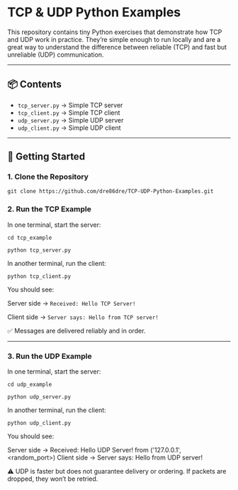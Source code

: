 # TCP & UDP Python Examples

This repository contains tiny Python exercises that demonstrate how TCP and UDP work in practice. They’re simple enough to run locally and are a great way to understand the difference between reliable (TCP) and fast but unreliable (UDP) communication.

---

## 📦 Contents

- ```tcp_server.py``` → Simple TCP server
- ```tcp_client.py``` → Simple TCP client
- ```udp_server.py``` → Simple UDP server
- ```udp_client.py``` → Simple UDP client

---

## 🚀 Getting Started

### 1. Clone the Repository

```git clone https://github.com/dre86dre/TCP-UDP-Python-Examples.git```

### 2. Run the TCP Example

In one terminal, start the server:

```cd tcp_example```

```python tcp_server.py```

In another terminal, run the client:

```python tcp_client.py```

You should see:

Server side → ```Received: Hello TCP Server!```

Client side → ```Server says: Hello from TCP server!```


✅ Messages are delivered reliably and in order.

<hr/>

### 3. Run the UDP Example

In one terminal, start the server:

```cd udp_example```

```python udp_server.py```

In another terminal, run the client:

```python udp_client.py```

You should see:

Server side → Received: Hello UDP Server! from ('127.0.0.1', <random_port>)
Client side → Server says: Hello from UDP server!


⚠️ UDP is faster but does not guarantee delivery or ordering. If packets are dropped, they won’t be retried.
